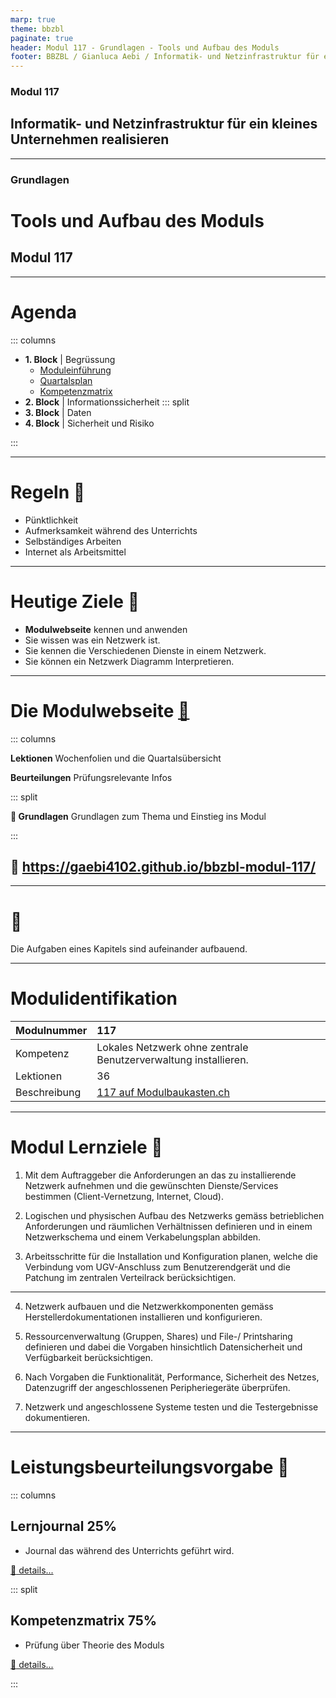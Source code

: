 ```yaml
---
marp: true
theme: bbzbl
paginate: true
header: Modul 117 - Grundlagen - Tools und Aufbau des Moduls
footer: BBZBL / Gianluca Aebi / Informatik- und Netzinfrastruktur für ein kleines Unternehmen realisieren
---
```


<!-- _class: big center -->
### Modul 117
## Informatik- und Netzinfrastruktur für ein kleines Unternehmen realisieren

---

<!-- _class: big center -->
### Grundlagen
# Tools und Aufbau des Moduls
## Modul 117

---

# Agenda

::: columns

- **1. Block**  | Begrüssung 
    - [Moduleinführung](https://gaebi4102.github.io/bbzbl-modul-117/docs/)
    - [Quartalsplan](https://gaebi4102.github.io/bbzbl-modul-117/docs/)
    - [Kompetenzmatrix](https://gaebi4102.github.io/bbzbl-modul-117/docs/02%20beurteilungen)
- **2. Block** | Informationssicherheit
::: split
- **3. Block** | Daten
- **4. Block** | Sicherheit und Risiko

:::

---

<!-- _class: big -->

# Regeln :cop: 

- Pünktlichkeit
- Aufmerksamkeit während des Unterrichts
- Selbständiges Arbeiten
- Internet als Arbeitsmittel

---

<!-- _class: big -->

# Heutige Ziele :dart:

- **Modulwebseite** kennen und anwenden
- Sie wissen was ein Netzwerk ist.
- Sie kennen die Verschiedenen Dienste in einem Netzwerk.
- Sie können ein Netzwerk Diagramm Interpretieren.

---

# Die Modulwebseite  [:link:](https://gaebi4102.github.io/bbzbl-modul-231/)

<!-- - **Faktenblatt**: Übersicht über alle Themen  -->
<!-- - **INB21A**: Quartalübersicht und Wochenpräsentationen -->

::: columns

**Lektionen**
Wochenfolien und die Quartalsübersicht

**Beurteilungen** 
Prüfungsrelevante Infos 

::: split

**:pencil: Grundlagen**
Grundlagen zum Thema und Einstieg ins Modul

:::

## :link: https://gaebi4102.github.io/bbzbl-modul-117/

---

<!-- _class: big center -->

# :superhero: 

Die Aufgaben eines Kapitels sind aufeinander aufbauend.

---

# Modulidentifikation

| Modulnummer | 117 |
|:--------------- | :--------------- |
| Kompetenz | Lokales Netzwerk ohne zentrale Benutzerverwaltung installieren. |
| Lektionen | 36 |
| Beschreibung | [117 auf Modulbaukasten.ch](https://www.modulbaukasten.ch/module/117/4/de-DE?title=Informatik--und-Netzinfrastruktur-f%C3%BCr-ein-kleines-Unternehmen-realisieren) |

---

# Modul Lernziele :dart:

1. Mit dem Auftraggeber die Anforderungen an das zu installierende Netzwerk aufnehmen und die gewünschten Dienste/Services bestimmen (Client-Vernetzung, Internet, Cloud).

2. Logischen und physischen Aufbau des Netzwerks gemäss betrieblichen Anforderungen und räumlichen Verhältnissen definieren und in einem Netzwerkschema und einem Verkabelungsplan abbilden.

3. Arbeitsschritte für die Installation und Konfiguration planen, welche die Verbindung vom UGV-Anschluss zum Benutzerendgerät und die Patchung im zentralen Verteilrack berücksichtigen.

---

4. Netzwerk aufbauen und die Netzwerkkomponenten gemäss Herstellerdokumentationen installieren und konfigurieren.

5. Ressourcenverwaltung (Gruppen, Shares) und File-/ Printsharing definieren und dabei die Vorgaben hinsichtlich Datensicherheit und Verfügbarkeit berücksichtigen.

6. Nach Vorgaben die Funktionalität, Performance, Sicherheit des Netzes, Datenzugriff der angeschlossenen Peripheriegeräte überprüfen.

7. Netzwerk und angeschlossene Systeme testen und die Testergebnisse dokumentieren.

---

# Leistungsbeurteilungsvorgabe :muscle: 

::: columns

## Lernjournal 25%

- Journal das während des Unterrichts geführt wird.

[:link: details...](https://gaebi4102.github.io/bbzbl-modul-117/docs/02%20beurteilungen/Lernjournal)

::: split

## Kompetenzmatrix 75%

- Prüfung über Theorie des Moduls

[:link: details...](https://gaebi4102.github.io/bbzbl-modul-117/docs/02%20beurteilungen/Kompetenzmatrix)

:::
